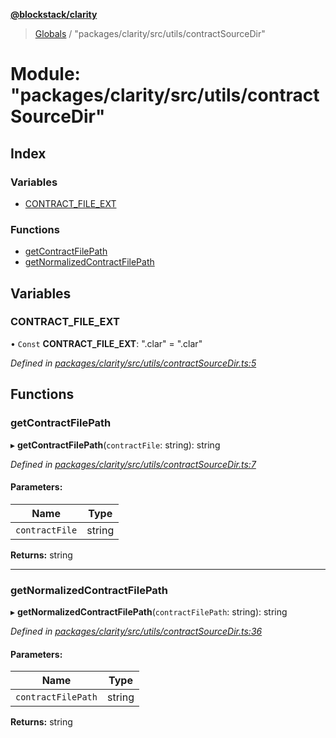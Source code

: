 **[@blockstack/clarity](../README.md)**

> [Globals](../globals.md) / "packages/clarity/src/utils/contractSourceDir"

# Module: "packages/clarity/src/utils/contractSourceDir"

## Index

### Variables

- [CONTRACT_FILE_EXT](_packages_clarity_src_utils_contractsourcedir_.md#contract_file_ext)

### Functions

- [getContractFilePath](_packages_clarity_src_utils_contractsourcedir_.md#getcontractfilepath)
- [getNormalizedContractFilePath](_packages_clarity_src_utils_contractsourcedir_.md#getnormalizedcontractfilepath)

## Variables

### CONTRACT_FILE_EXT

• `Const` **CONTRACT_FILE_EXT**: \".clar\" = ".clar"

_Defined in [packages/clarity/src/utils/contractSourceDir.ts:5](https://github.com/blockstack/clarity-js-sdk/blob/711ac7c/packages/clarity/src/utils/contractSourceDir.ts#L5)_

## Functions

### getContractFilePath

▸ **getContractFilePath**(`contractFile`: string): string

_Defined in [packages/clarity/src/utils/contractSourceDir.ts:7](https://github.com/blockstack/clarity-js-sdk/blob/711ac7c/packages/clarity/src/utils/contractSourceDir.ts#L7)_

#### Parameters:

| Name           | Type   |
| -------------- | ------ |
| `contractFile` | string |

**Returns:** string

---

### getNormalizedContractFilePath

▸ **getNormalizedContractFilePath**(`contractFilePath`: string): string

_Defined in [packages/clarity/src/utils/contractSourceDir.ts:36](https://github.com/blockstack/clarity-js-sdk/blob/711ac7c/packages/clarity/src/utils/contractSourceDir.ts#L36)_

#### Parameters:

| Name               | Type   |
| ------------------ | ------ |
| `contractFilePath` | string |

**Returns:** string
